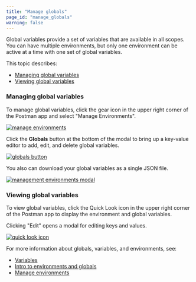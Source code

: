```yaml
---
title: "Manage globals"
page_id: "manage_globals"
warning: false
---
```


Global variables provide a set of variables that are available in all scopes. You can have multiple environments, but only one environment can be active at a time with one set of global variables. 

This topic describes:
* [Managing global variables](#managing-global-variables)
* [Viewing global variables](#viewing-global-variables)


### Managing global variables

To manage global variables, click the gear icon in the upper right corner of the Postman app and select "Manage Environments". 

[![manage environments](https://s3.amazonaws.com/postman-static-getpostman-com/postman-docs/manage-environments4.png)](https://s3.amazonaws.com/postman-static-getpostman-com/postman-docs/manage-environments4.png)

Click the **Globals** button at the bottom of the modal to bring up a key-value editor to add, edit, and delete global variables. 

[![globals button](https://s3.amazonaws.com/postman-static-getpostman-com/postman-docs/globals-button3.png)](https://s3.amazonaws.com/postman-static-getpostman-com/postman-docs/globals-button3.png)

You also can download your global variables as a single JSON file.

[![management environments modal](https://s3.amazonaws.com/postman-static-getpostman-com/postman-docs/Env&Globals9.png)](https://s3.amazonaws.com/postman-static-getpostman-com/postman-docs/Env&Globals9.png)

### Viewing global variables

To view global variables, click the Quick Look icon in the upper right corner of the Postman app to display the environment and global variables. 

Clicking  "Edit" opens a modal for editing keys and values.

[![quick look icon](https://s3.amazonaws.com/postman-static-getpostman-com/postman-docs/Env&Globals10.png)](https://s3.amazonaws.com/postman-static-getpostman-com/postman-docs/Env&Globals10.png)

For more information about globals, variables, and environments, see:

* [Variables](/docs/v6/postman/environments_and_globals/variables)
* [Intro to environments and globals](/docs/v6/postman/environments_and_globals/intro_to_environments_and_globals)
* [Manage environments](/docs/v6/postman/environments_and_globals/manage_environments)
